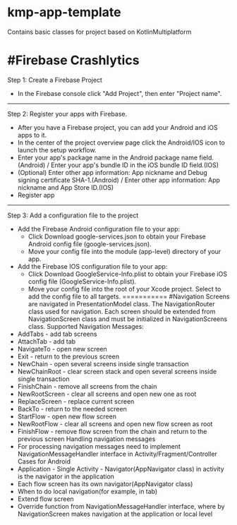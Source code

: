 # kmp-app-template
Contains basic classes for project based on KotlinMultiplatform

#Firebase Crashlytics
===============
Step 1: Create a Firebase Project
* In the Firebase console click "Add Project", then enter "Project name".
---------------
Step 2: Register your apps with Firebase.
* After you have a Firebase project, you can add your Android and iOS apps to it.
* In the center of the project overview page click the Android/IOS icon to launch the setup workflow.
* Enter your app's package name in the Android package name field.(Android) / Enter your app's bundle ID in the iOS bundle ID field.(IOS)
* (Optional) Enter other app information: App nickname and Debug signing certificate SHA-1.(Android) / Enter other app information: App nickname and App Store ID.(IOS)
* Register app
--------------
Step 3: Add a configuration file to the project
* Add the Firebase Android configuration file to your app:
  * Click Download google-services.json to obtain your Firebase Android config file (google-services.json).
  * Move your config file into the module (app-level) directory of your app.
* Add the Firebase IOS configuration file to your app:
  * Click Download GoogleService-Info.plist to obtain your Firebase iOS config file (GoogleService-Info.plist).
  * Move your config file into the root of your Xcode project. Select to add the config file to all targets.
===========
#Navigation
Screens are navigated in PresentationModel class. The NavigationRouter class used for navigation.
Each screen should be extended from NavigationScreen class and must be initialized in NavigationScreens class.
Supported Navigation Messages:
* AddTabs - add tab screens
* AttachTab - add tab
* NavigateTo - open new screen
* Exit - return to the previous screen
* NewChain - open several screens inside single transaction
* NewChainRoot - clear screen stack and open several screens inside single transaction
* FinishChain - remove all screens from the chain
* NewRootScreen - clear all screens and open new one as root
* ReplaceScreen - replace current screen
* BackTo - return to the needed screen
* StartFlow - open new flow screen
* NewRootFlow -  clear all screens and open new flow screen as root
* FinishFlow - remove flow screen from the chain and return to the previous screen
Handling navigation messages
* For processing navigation messages need to implement NavigationMessageHandler interface in Activity/Fragment/Controller
Cases for Android
* Application - Single Activity - Navigator(AppNavigator class) in activity is the navigator in the application
* Each flow screen has its own navigator(AppNavigator class)
* When to do local navigation(for example, in tab)
 * Extend flow screen
 * Override function from NavigationMessageHandler interface, where by NavigationScreen makes navigation at the application or local level



